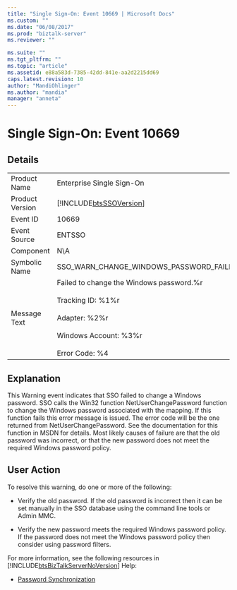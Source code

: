 ```yaml
---
title: "Single Sign-On: Event 10669 | Microsoft Docs"
ms.custom: ""
ms.date: "06/08/2017"
ms.prod: "biztalk-server"
ms.reviewer: ""

ms.suite: ""
ms.tgt_pltfrm: ""
ms.topic: "article"
ms.assetid: e88a583d-7385-42dd-841e-aa2d2215dd69
caps.latest.revision: 10
author: "MandiOhlinger"
ms.author: "mandia"
manager: "anneta"
---
```

# Single Sign-On: Event 10669
## Details  
  
|||  
|-|-|  
|Product Name|Enterprise Single Sign-On|  
|Product Version|[!INCLUDE[btsSSOVersion](../includes/btsssoversion-md.md)]|  
|Event ID|10669|  
|Event Source|ENTSSO|  
|Component|N\A|  
|Symbolic Name|SSO_WARN_CHANGE_WINDOWS_PASSWORD_FAILED|  
|Message Text|Failed to change the Windows password.%r<br /><br /> Tracking ID: %1%r<br /><br /> Adapter: %2%r<br /><br /> Windows Account: %3%r<br /><br /> Error Code: %4|  
  
## Explanation  
 This Warning event indicates that SSO failed to change a Windows password. SSO calls the Win32 function NetUserChangePassword function to change the Windows password associated with the mapping. If this function fails this error message is issued. The error code will be the one returned from NetUserChangePassword. See the documentation for this function in MSDN for details. Most likely causes of failure are that the old password was incorrect, or that the new password does not meet the required Windows password policy.  
  
## User Action  
 To resolve this warning, do one or more of the following:  
  
-   Verify the old password. If the old password is incorrect then it can be set manually in the SSO database using the command line tools or Admin MMC.  
  
-   Verify the new password meets the required Windows password policy. If the password does not meet the Windows password policy then consider using password filters.  
  
 For more information, see the following resources in [!INCLUDE[btsBizTalkServerNoVersion](../includes/btsbiztalkservernoversion-md.md)] Help:  
  
-   [Password Synchronization](../core/password-synchronization2.md)